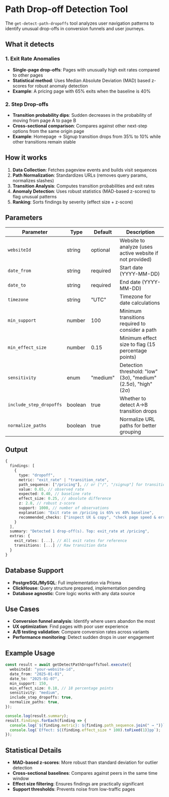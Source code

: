 # Path Drop-off Detection Tool

The `get-detect-path-dropoffs` tool analyzes user navigation patterns to identify unusual drop-offs in conversion funnels and user journeys.

## What it detects

### 1. Exit Rate Anomalies
- **Single-page drop-offs**: Pages with unusually high exit rates compared to other pages
- **Statistical method**: Uses Median Absolute Deviation (MAD) based z-scores for robust anomaly detection
- **Example**: A pricing page with 65% exits when the baseline is 40%

### 2. Step Drop-offs
- **Transition probability dips**: Sudden decreases in the probability of moving from page A to page B
- **Cross-sectional comparison**: Compares against other next-step options from the same origin page
- **Example**: Homepage → Signup transition drops from 35% to 10% while other transitions remain stable

## How it works

1. **Data Collection**: Fetches pageview events and builds visit sequences
2. **Path Normalization**: Standardizes URLs (removes query params, normalizes slashes)
3. **Transition Analysis**: Computes transition probabilities and exit rates
4. **Anomaly Detection**: Uses robust statistics (MAD-based z-scores) to flag unusual patterns
5. **Ranking**: Sorts findings by severity (effect size + z-score)

## Parameters

| Parameter | Type | Default | Description |
|-----------|------|---------|-------------|
| `websiteId` | string | optional | Website to analyze (uses active website if not provided) |
| `date_from` | string | required | Start date (YYYY-MM-DD) |
| `date_to` | string | required | End date (YYYY-MM-DD) |
| `timezone` | string | "UTC" | Timezone for date calculations |
| `min_support` | number | 100 | Minimum transitions required to consider a path |
| `min_effect_size` | number | 0.15 | Minimum effect size to flag (15 percentage points) |
| `sensitivity` | enum | "medium" | Detection threshold: "low" (3σ), "medium" (2.5σ), "high" (2σ) |
| `include_step_dropoffs` | boolean | true | Whether to detect A→B transition drops |
| `normalize_paths` | boolean | true | Normalize URL paths for better grouping |

## Output

```typescript
{
  findings: [
    {
      type: "dropoff",
      metric: "exit_rate" | "transition_rate",
      path_sequence: ["/pricing"], // or ["/", "/signup"] for transitions
      value: 0.65, // observed rate
      expected: 0.40, // baseline rate
      effect_size: 0.25, // absolute difference
      z: 2.8, // robust z-score
      support: 1000, // number of observations
      explanation: "Exit rate on /pricing is 65% vs 40% baseline",
      recommended_checks: ["inspect UX & copy", "check page speed & errors"]
    }
  ],
  summary: "Detected 1 drop-off(s). Top: exit_rate at /pricing",
  extras: {
    exit_rates: [...], // All exit rates for reference
    transitions: [...] // Raw transition data
  }
}
```

## Database Support

- **PostgreSQL/MySQL**: Full implementation via Prisma
- **ClickHouse**: Query structure prepared, implementation pending
- **Database agnostic**: Core logic works with any data source

## Use Cases

- **Conversion funnel analysis**: Identify where users abandon the most
- **UX optimization**: Find pages with poor user experience
- **A/B testing validation**: Compare conversion rates across variants
- **Performance monitoring**: Detect sudden drops in user engagement

## Example Usage

```typescript
const result = await getDetectPathDropoffsTool.execute({
  websiteId: "your-website-id",
  date_from: "2025-01-01",
  date_to: "2025-01-07",
  min_support: 150,
  min_effect_size: 0.18, // 18 percentage points
  sensitivity: "medium",
  include_step_dropoffs: true,
  normalize_paths: true,
});

console.log(result.summary);
result.findings.forEach(finding => {
  console.log(`${finding.metric}: ${finding.path_sequence.join(" → ")}`);
  console.log(`Effect: ${(finding.effect_size * 100).toFixed(1)}pp`);
});
```

## Statistical Details

- **MAD-based z-scores**: More robust than standard deviation for outlier detection
- **Cross-sectional baselines**: Compares against peers in the same time window
- **Effect size filtering**: Ensures findings are practically significant
- **Support thresholds**: Prevents noise from low-traffic pages
